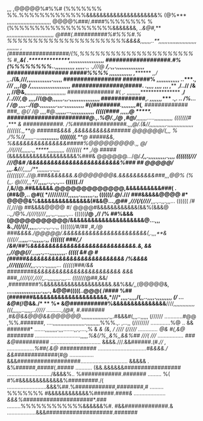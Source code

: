 ,,, ,@@@@@%#%%# (%%%%%%% %%.%%%%%%%%%%%%%&&&&&&&&&&&&&&&&&&&&&% (@%*** ,,,,,,,,,,,,,,,,,,,,,,,,,,,,,
 @@@@%###/.####%%%%%%%% %(%%%%%%%%%%%%%%%%%%%%&&&&&&&, ..*&@#,*** *,,,*,,,,,,,*,,,,,,,,,,,,,,,,,,,,,
@###(.##########%#%%%#.% %%%%%%%%%%%%%%%%%%%%%%%&&&&,*,*,,,,,..**,,,,,,*,,,,,,*,,,,,,,,,,,,,,,,,,,,,
,(##################/(%,%%%%%%%%%%%%%%%%%%%%%%%    #*,,*******&( .**************,,,,,,,,,,,,,,,,,,,,
###################.#%(%%%%%%%%*..,,,,,,,,,,, ,,,,,******.,, .,*///@ ******/***,.,,.,,,,,,,,,,,,,,,,
################## #####%%%% ,,,,,,,,,,,,,  ,********** *,,/ ,,***./(&**,**///*,*,,,,,,,,,,,,,.,,,,,
################# ########% ,,,,,,,,,,,,********,  ..****., /// ,,,*/@ ****/*,,,,,,,,,,,,,,,,,,,,,,,
###############(*#####. .,,,,  ,,,,** ,,, ,******** ,**/..// /& ,, //@&,**,,,,,,,,,,,,,,,,,,,,,,,,,,
############## #( ,. ,,,,,,,,,***************  ,**/ */..////,*@ ,,,,//(@@,,,,,,.,,.,,,,,,,,,,,,,,,,,
#############,*.  ,,,,,,,**** .,*. .************.   /%... */* /@ ,,,,../(@.,,,,,,,,,.,,,.,,,,,,,,,,,
#((########.,,,,,,,,**#*(**********, #############   ###,, @(/* /@ ,,,*,#@.*,**,,,,,...,,,,,,,,,,,,,
(((((#### ,,,,,******@ *******. ########################@.,.%@/.*,/@ ,*#@/**,,,,,,,.....,,,,,,,,,,,,
(((((((# ,**** ***&  ############.      /%################.,,,@*/*.(&//,,,,,,,,,,,.,,,,,,,,,,,,,,,,,
(((((((.****,,**@ ######&&&&    ,&&&&&&&&&&######* @@@@@@/(,,, % ,/%%/**/***,,,,,,..,,,***,,,,,,,,,,
((((((((****.**@ #####&&,   %&&&&&&&&&&&&&&&#####%@@@@@@@@@.,, @/ ,//(//((*,,,,,,.,,*****,,,,,,,,,,,
(((((((( ** ,*/@ #####  (&&&&&&&&&&&&&&&&&&&&%###&    @@@@@@.../@/.****/*,,.,,,,,*********,,,,,.,,,,
(((((((/*// ///@&#  /&&&&&&&&&&&&&&&&&&&&&&&&&%### ## @@@@@/ ,,,.&/****//,,,,,**/****,,,,,,,,.,.,,,,
(((((((*//.*.//@.###&&&&&&&.&@@@@@@@&.&&&&&&&&&&###,,,@@% (%(,,. @//**//**,,,*//*****,,,,,..,.,.,...
((((((.// /,&//@.##&&&&&&.@@@@@@@@@@@@@,&&&&&&&&&&###( .(##&@,.. @#(( *//////////**,,,,,,.,,,,,,,.,,
((((((/*.@*/./// ###&&&&&@@@@  #*  @@@@&%&&&&&&&&&&&&&&&(#&&@...,*@## ,///(/(////***,,,.,..,,.,,,...
(((((( /#  //,///@ ##&&&&@@@@  #/  @@@@#&&&&&&&&&&&&(&&%(&&&@ ..,,/@%.*/(///((///*,,,.,,..,,,,,.,...
((((((**/@ ,*/*/ /% ##%&&&(@@@@@@@@@@@/&&&&&&&&&&&&&&&&&&&&&@...,,, &.,/((/(//,,,**,,,.,..,.,,..,.,,
(((((((*/#/## *,#,/@ ###&&&&./@@@@@/.&&&&&&&&&&&&&&&&&&&&&&&(,.,,,**&*((((//*,,,*****,,,...,,,,,,.,,
((((((( *###/,*/  /&#/##%&&&&&&&&&&&&&&&&&&&&&&&&&&&&&.&, && ,,**//@@(//***,,,,****,,.,...,,,,,,,,,.
((((( &#       *@ #(#####&&&&&&&&&&&&&&&&&&&&&&&&&&& /%&&&& ,**///((((////***,***,,.,.,.,.,,,,,,,...
((((((###/&&       ########&&&&&&&&&&&&&&&&&&&&&&&& &&& ###*,,/*///(//****,*////*,,..,,,,,,,,.,,,...
(((((((*@##,&&/      ,#########%&&&&&&&&&&&&&&&&&&&&.&&%&&*/*,,(@@@@@&, ,,,,,**,,,,,,,,,,,,,,,.,,,.,
&@@#(((((..@@@(    /#### %##(#######&&&&&&&&&&&&&&&&&&&&&,*///*****,,,,.,,,,/(*,,..,,,,.,,,,,,,,, (/
...  &@#(*/@&&./*  ** %*   &@###########%&&&&&&&&&&&&&&&**////*,,,,,,,,,,,,,,(((,,,,,,..,,,,,../////
..........,(@#, #.#######           ,#&@&&@@@&&@@@@@@.,,,,,,,*,,,,,,,,,,.,,.#&&&#(,,,..,,,,, (//////
............#@@ ,%%.#######,              ....,,,,,,,,,,,,,,,,,,,,,.,,,,,,,,,%%%.,. ,...,, (////////
.............%@ .. && #######*           .......,,,,,,,,.,,,.......,,.,....,% & *& (&, / //// (/////
............. @&  #(,&@ ########        ..............................,,,,,%&(/%,,&%,,&&%## ///( ///
................. ### &@*##########     ................................. &&&&.///.&&######.(#.*// ,
..................%##(.&@ ###########   ................................#&&&&./ &&######*#######(#@ 
................ &&&###################............................... &&&&& . &%######,#####(.#####
........... (&&.&&&&&&################# ............................./&&&&%.. %############.####### 
......... %( #%#&&&&&&&&&&&&&%#########./( ..........................&&&%##.%############,########,#
......... %%%%%%%  #&&&&&&&&&&&&%######.####*& ..................... &&&%#*####################*.###
.........%%%%%%%%%%%%&&&&&&%#. #&&#############.& ...................&&&####################.#######
